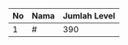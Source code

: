 | No | Nama            | Jumlah Level |
|----|-----------------|--------------|
| 1  | #    |    390        |
